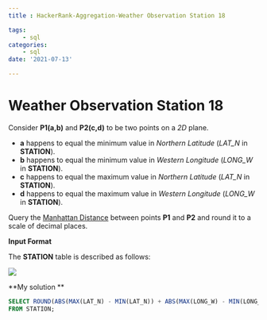 ```yaml
---
title : HackerRank-Aggregation-Weather Observation Station 18

tags:
    - sql
categories:
    - sql 
date: '2021-07-13'

---
```


# Weather Observation Station 18


Consider **P1(a,b)** and **P2(c,d)** to be two points on a  _2D_  plane.

-   **a** happens to equal the minimum value in  _Northern Latitude_  (_LAT_N_  in  **STATION**).
-   **b** happens to equal the minimum value in  _Western Longitude_  (_LONG_W_  in  **STATION**).
-   **c** happens to equal the maximum value in  _Northern Latitude_  (_LAT_N_  in  **STATION**).
-   **d** happens to equal the maximum value in  _Western Longitude_  (_LONG_W_  in  **STATION**).

Query the  [Manhattan Distance](https://xlinux.nist.gov/dads/HTML/manhattanDistance.html)  between points **P1** and **P2** and round it to a scale of  decimal places.

**Input Format**

The  **STATION**  table is described as follows:

![](https://s3.amazonaws.com/hr-challenge-images/9336/1449345840-5f0a551030-Station.jpg)

**My solution **
```sql
SELECT ROUND(ABS(MAX(LAT_N) - MIN(LAT_N)) + ABS(MAX(LONG_W) - MIN(LONG_W)),4)
FROM STATION;
```





